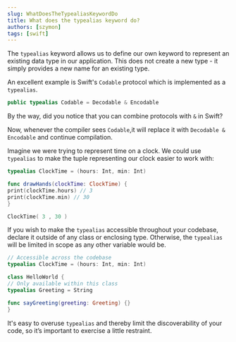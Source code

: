 ```yaml
---
slug: WhatDoesTheTypealiasKeywordDo
title: What does the typealias keyword do?
authors: [szymon]
tags: [swift]
---
```


The `typealias` keyword allows us to define our own keyword to represent an existing data type in our application. This does not create a new type - it simply provides a new name for an existing type.

An excellent example is Swift's `Codable` protocol which is implemented as a `typealias`.

```swift
public typealias Codable = Decodable & Encodable
```

By the way, did you notice that you can combine protocols with `&` in Swift?

Now, whenever the compiler sees `Codable`,it will replace it with `Decodable & Encodable` and continue compilation.

Imagine we were trying to represent time on a clock. We could use `typealias` to make the tuple representing our clock easier to work with:
```swift
typealias ClockTime = (hours: Int, min: Int)

func drawHands(clockTime: ClockTime) {
print(clockTime.hours) // 3
print(clockTime.min) // 30
}

ClockTime( 3 , 30 )
```

If you wish to make the `typealias` accessible throughout your codebase, declare it outside of any class or enclosing type. Otherwise, the `typealias` will be limited in scope as any other
variable would be.
```swift
// Accessible across the codebase
typealias ClockTime = (hours: Int, min: Int)

class HelloWorld {
// Only available within this class
typealias Greeting = String

func sayGreeting(greeting: Greeting) {}
}
```

It's easy to overuse `typealias` and thereby limit the discoverability of your code, so it’s
important to exercise a little restraint.
